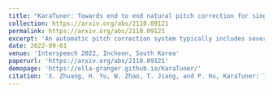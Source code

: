 ```yaml
---
title: "KaraTuner: Towards end to end natural pitch correction for singing voice in karaoke"
collection: https://arxiv.org/abs/2110.09121
permalink: https://arxiv.org/abs/2110.09121
excerpt: 'An automatic pitch correction system typically includes several stages, such as pitch extraction, deviation estimation, pitch shift processing, and cross-fade smoothing. However, designing these components with strategies often requires domain expertise and they are likely to fail on corner cases. In this paper, we present KaraTuner, an end-to-end neural architecture that predicts pitch curve and resynthesizes the singing voice directly from the tuned pitch and vocal spectrum extracted from the original recordings. Several vital technical points have been introduced in KaraTuner to ensure pitch accuracy, pitch naturalness, timbre consistency, and sound quality. A feed-forward Transformer is employed in the pitch predictor to capture longterm dependencies in the vocal spectrum and musical note. We also develop a pitch-controllable vocoder based on a novel source-filter block and the Fre-GAN architecture. KaraTuner obtains a higher preference than the rule-based pitch correction approach through A/B tests, and perceptual experiments show that the proposed vocoder achieves significant advantages in timbre consistency and sound quality compared with the parametric WORLD vocoder, phase vocoder and CLPC vocoder.'
date: 2022-09-01
venue: 'Interspeech 2022, Incheon, South Korea'
paperurl: 'https://arxiv.org/abs/2110.09121'
demopage: 'https://ella-granger.github.io/KaraTuner/'
citation: 'X. Zhuang, H. Yu, W. Zhao, T. Jiang, and P. Hu, KaraTuner: Towards end-to-end natural pitch correction for singing voice in karaoke, in Proceedings of INTERSPEECH, Incheon, South Korea, 2022.'
---
```


